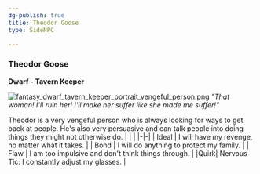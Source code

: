```yaml
---
dg-publish: true
title: Theodor Goose
type: SideNPC

---
```






### Theodor Goose

**Dwarf - Tavern Keeper**

![fantasy_dwarf_tavern_keeper_portrait_vengeful_person.png](/img/user/Pictures/fantasy_dwarf_tavern_keeper_portrait_vengeful_person.png)
_"That woman! I'll ruin her! I'll make her suffer like she made me suffer!"_

Theodor is a very vengeful person who is always looking for ways to get back at people. He's also very persuasive and can talk people into doing things they might not otherwise do.
| | |
|-|-|
| Ideal | I will have my revenge, no matter what it takes. |
| Bond | I will do anything to protect my family. |
| Flaw | I am too impulsive and don't think things through. |
|Quirk| Nervous Tic: I constantly adjust my glasses. |